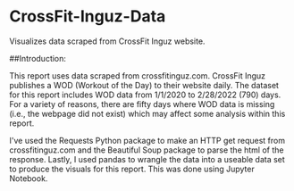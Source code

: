 # CrossFit-Inguz-Data
Visualizes data scraped from CrossFit Inguz website.

##Introduction:

This report uses data scraped from crossfitinguz.com. CrossFit Inguz publishes a WOD (Workout of the Day) to their website daily. The dataset for this report includes WOD data from 1/1/2020 to 2/28/2022 (790) days. For a variety of reasons, there are fifty days where WOD data is missing (i.e., the webpage did not exist) which may affect some analysis within this report.



I've used the Requests Python package to make an HTTP get request from crossfitinguz.com and the Beautiful Soup package to parse the html of the response. Lastly, I used pandas to wrangle the data into a useable data set to produce the visuals for this report. This was done using Jupyter Notebook.
